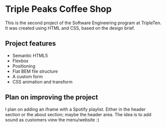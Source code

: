 # Triple Peaks Coffee Shop

This is the second project of the Software Engineering program at TripleTen. It was created using HTML and CSS, based on the design brief.

## Project features

- Semantic HTML5
- Flexbox
- Positioning
- Flat BEM file structure
- A custom form
- CSS animation and transform

## Plan on improving the project

I plan on adding an iframe with a Spotify playlist. Either in the header section or the about section; maybe the header area. The idea is to add sound as customers view the menu/website :)
